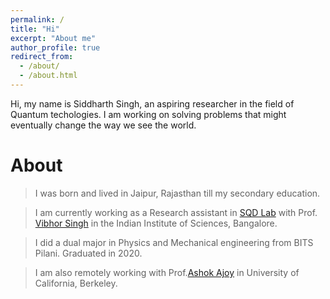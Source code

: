 ```yaml
---
permalink: /
title: "Hi"
excerpt: "About me"
author_profile: true
redirect_from: 
  - /about/
  - /about.html
---
```


Hi, my name is Siddharth Singh, an aspiring researcher in the field of Quantum techologies. I am working on solving problems that might eventually change the way we see the world.

About
======
> I was born and lived in Jaipur, Rajasthan till my secondary education.

> I am currently working as a Research assistant in [SQD Lab](https://sites.google.com/view/sqd-lab/home) with Prof. [Vibhor Singh](https://iiscprofiles.irins.org/profile/66393) in the Indian Institute of Sciences, Bangalore.

> I did a dual major in Physics and Mechanical engineering from BITS Pilani. Graduated in 2020.


> I am also remotely working with Prof.[Ashok Ajoy](http://www.cchem.berkeley.edu/aagrp/people.html) in University of California, Berkeley.




